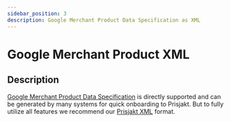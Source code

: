 ```yaml
---
sidebar_position: 3
description: Google Merchant Product Data Specification as XML
---
```


# Google Merchant Product XML

## Description

[Google Merchant Product Data Specification](https://support.google.com/merchants/answer/7052112?visit_id=637872469950121165-123700334&rd=1) is directly supported and can be generated by many systems for quick onboarding to Prisjakt. But to fully utilize all features we recommend our [Prisjakt XML](./prisjakt_xml/index.md) format.